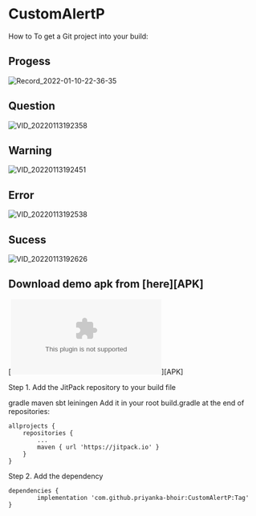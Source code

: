 # CustomAlertP

How to
To get a Git project into your build:

## Progess

![Record_2022-01-10-22-36-35](https://user-images.githubusercontent.com/58426635/149612119-a36bb2a4-4bca-4f58-abb8-9697090c03b6.gif)

## Question

![VID_20220113192358](https://user-images.githubusercontent.com/58426635/149612121-175018db-2bc2-4c75-b504-69afe247d97f.gif)

## Warning

![VID_20220113192451](https://user-images.githubusercontent.com/58426635/149612123-9f7aaec6-e1c3-41b2-8cdf-c8052a81969c.gif)

## Error 

![VID_20220113192538](https://user-images.githubusercontent.com/58426635/149612124-1b8668c7-c231-4a88-8b2c-d9fa9d01bcf2.gif)

## Sucess

![VID_20220113192626](https://user-images.githubusercontent.com/58426635/149612125-1f67fa33-c08d-404b-a6eb-cfe7397254e3.gif)


## Download demo apk from [here][APK]
[![APK](https://github.com/priyanka-bhoir/CustomAlertP/blob/master/app/release/app-release.apk)][APK]



Step 1. Add the JitPack repository to your build file

gradle
maven
sbt
leiningen
Add it in your root build.gradle at the end of repositories:

	allprojects {
		repositories {
			...
			maven { url 'https://jitpack.io' }
		}
	}
Step 2. Add the dependency

	dependencies {
	        implementation 'com.github.priyanka-bhoir:CustomAlertP:Tag'
	}
 
